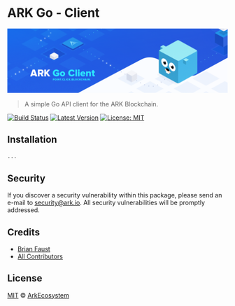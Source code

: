 # ARK Go - Client

<p align="center">
    <img src="https://github.com/ArkEcosystem/go-client/blob/master/banner.png" />
</p>

> A simple Go API client for the ARK Blockchain.

[![Build Status](https://img.shields.io/travis/ArkEcosystem/go-client/master.svg?style=flat-square)](https://travis-ci.org/ArkEcosystem/go-client)
[![Latest Version](https://img.shields.io/github/release/ArkEcosystem/go-client.svg?style=flat-square)](https://github.com/ArkEcosystem/go-client/releases)
[![License: MIT](https://img.shields.io/badge/License-MIT-yellow.svg)](https://opensource.org/licenses/MIT)

## Installation

```bash
...
```

## Security

If you discover a security vulnerability within this package, please send an e-mail to security@ark.io. All security vulnerabilities will be promptly addressed.

## Credits

- [Brian Faust](https://github.com/faustbrian)
- [All Contributors](../../../../contributors)

## License

[MIT](LICENSE) © [ArkEcosystem](https://ark.io)
